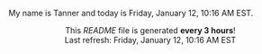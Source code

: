 My name is Tanner and today is Friday, January 12, 10:16 AM EST.

<p align="center">This <i>README</i> file is generated <b>every 3 hours</b>!</br>Last refresh: Friday, January 12, 10:16 AM EST<br /></p>
